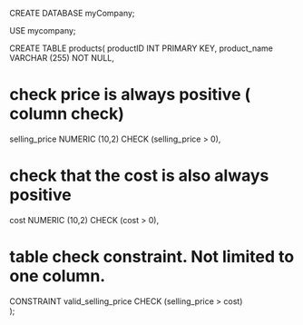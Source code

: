 CREATE DATABASE myCompany;

USE mycompany;

CREATE TABLE products(
productID INT PRIMARY KEY,
product_name VARCHAR (255) NOT NULL,

# check price is always positive ( column check)
selling_price NUMERIC (10,2) CHECK (selling_price > 0), 

# check that the cost is also always positive
cost NUMERIC (10,2) CHECK (cost > 0), 

# table check constraint. Not limited to one column. 
CONSTRAINT valid_selling_price CHECK (selling_price > cost)  
);

